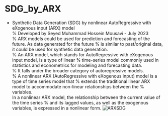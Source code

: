 # SDG_by_ARX
- Synthetic Data Generation (SDG) by nonlinear AutoRegressive with eXogenous input (ARX) model <br>
% Developed by Seyed Muhammad Hossein Mousavi - July 2023 <br>
% ARX models could be used for prediction and forecasting of the future. As data generated for the future 
% is similar to past/original data, it could be used for synthetic data generation. <br>
% An ARX model, which stands for AutoRegressive with eXogenous input model, is a type of linear
% time-series model commonly used in statistics and econometrics for modeling and forecasting data. <br>
% It falls under the broader category of autoregressive models. <br>
% A nonlinear ARX (AutoRegressive with eXogenous input) model is a type of time series model that 
% extends the traditional linear ARX model to accommodate non-linear relationships between the
% variables. <br> In a nonlinear ARX model, the relationship between the current value of the time series 
% and its lagged values, as well as the exogenous variables, is expressed in a nonlinear form.
![ARXSDG](https://github.com/SeyedMuhammadHosseinMousavi/SDG_by_ARX/assets/11339420/743ba9cf-6ab5-4248-abb4-22ebcbd8d8b0)
